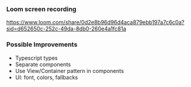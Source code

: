 ### Loom screen recording

https://www.loom.com/share/0d2e8b96d96d4aca879ebb197a7c6c0a?sid=d652650c-252c-49da-8db0-260e4a1fc81a

### Possible Improvements

- Typescript types
- Separate components
- Use View/Container pattern in components
- UI: font, colors, fallbacks
